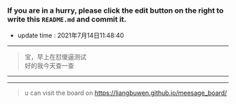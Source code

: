 ### If you are in a hurry, please click the edit button on the right to write this `README.md` and commit it.
* update time :   2021年7月14日11:48:40
---
>宝，早上在怼傻逼测试  
>好的我今天查一查  
---  
***
> u can visit the board on <https://liangbuwen.github.io/meesage_board/>    
